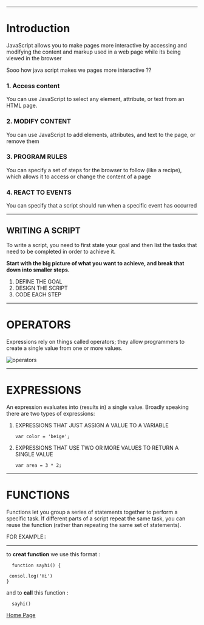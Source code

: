 ***
# Introduction 

JavaScript allows you to make pages more interactive by accessing and modifying the content and markup used in a web page while its being viewed in the browser 

Sooo how java script makes we pages more interactive ??

### 1. Access content 
You can use JavaScript to select any
element, attribute, or text from an
HTML page.

### 2. MODIFY CONTENT 

You can use JavaScript to add
elements, attributes, and text to the
page, or remove them

### 3. PROGRAM RULES 
You can specify a set of steps for
the browser to follow (like a recipe),
which allows it to access or change the
content of a page

### 4. REACT TO EVENTS 
You can specify that a script should run
when a specific event has occurred

***
## WRITING A SCRIPT 

To write a script, you need to first
state your goal and then list the
tasks that need to be completed in
order to achieve it. 

**Start with the big picture of what
you want to achieve, and break
that down into smaller steps.** 

  1. DEFINE THE GOAL 
  2. DESIGN THE SCRIPT
  3. CODE EACH STEP 

  ***
  # OPERATORS 
  Expressions rely on things called operators; they allow programmers to
create a single value from one or more values.


![operators](https://2.bp.blogspot.com/-Aa3I3yOraos/W8LSLWl3Q5I/AAAAAAAAESw/RJugarKq2mQn0zb8BXB6cYHtKOjYXoAEgCLcBGAs/w1200-h630-p-k-no-nu/arithmatic-operators.PNG)

***
 # EXPRESSIONS
 An expression evaluates into (results in) a single value. Broadly speaking
there are two types of expressions: 

   1. EXPRESSIONS THAT JUST ASSIGN A
VALUE TO A VARIABLE  

        `var color = 'beige';`
    
   2. EXPRESSIONS THAT USE TWO OR
MORE VALUES TO RETURN A
SINGLE VALUE

         ` var area = 3 * 2; `



***
# FUNCTIONS

Functions let you group a series of statements together to perform a
specific task. If different parts of a script repeat the same task, you can
reuse the function (rather than repeating the same set of statements). 

 

 FOR EXAMPLE:: 

 ***
to **creat function** we use this format :

      function sayhi() {

     consol.log('Hi')
    } 

 and to **call** this function :

      sayhi()

[Home Page](https://mousasbbah.github.io/reading-notes)








